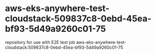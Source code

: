 # aws-eks-anywhere-test-cloudstack-509837c8-0ebd-45ea-bf93-5d49a9260c01-75
repository for use with E2E test job aws-eks-anywhere-test-cloudstack:509837c8-0ebd-45ea-bf93-5d49a9260c01-75
